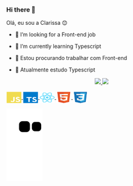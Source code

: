 
### Hi there 👋
Olá, eu sou a Clarissa 😊


- 🔭 I’m looking for a Front-end job
- 🌱 I’m currently learning Typescript


- 🔭 Estou procurando trabalhar com Front-end
- 🌱 Atualmente estudo Typescript


<div align="center">
  <a href="https://github.com/clarissakayano">
  <img height="180em" src="https://github-readme-stats.vercel.app/api?username=clarissakayano&show_icons=true&theme=dracula&include_all_commits=true&count_private=true"/>
  <img height="180em" src="https://github-readme-stats.vercel.app/api/top-langs/?username=clarissakayano&layout=compact&langs_count=7&theme=dracula"/>
</div>

<div style="display: inline_block"><br>
  <img align="center" alt="Kay-Js" height="30" width="40" src="https://raw.githubusercontent.com/devicons/devicon/master/icons/javascript/javascript-plain.svg">
  <img align="center" alt="Kay-Ts" height="30" width="40" src="https://raw.githubusercontent.com/devicons/devicon/master/icons/typescript/typescript-plain.svg">
  <img align="center" alt="Kay-React" height="30" width="40" src="https://raw.githubusercontent.com/devicons/devicon/master/icons/react/react-original.svg">
  <img align="center" alt="Kay-HTML" height="30" width="40" src="https://raw.githubusercontent.com/devicons/devicon/master/icons/html5/html5-original.svg">
  <img align="center" alt="Kay-CSS" height="30" width="40" src="https://raw.githubusercontent.com/devicons/devicon/master/icons/css3/css3-original.svg">
</div> 


  ![Snake animation](https://github.com/clarissakayano/clarissakayano/blob/output/github-contribution-grid-snake.svg)

          

